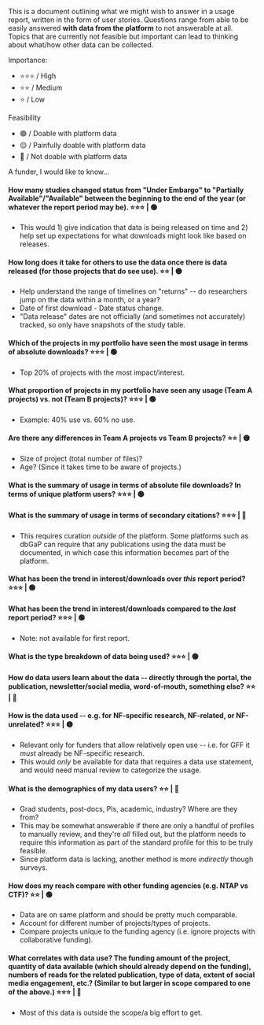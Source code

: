 This is a document outlining what we might wish to answer in a usage report, written in the form of user stories.
Questions range from able to be easily answered **with data from the platform** to not answerable at all.
Topics that are currently not feasible but important can lead to thinking about what/how other data can be collected.

Importance:
- ⭐⭐⭐ / High 
- ⭐⭐ / Medium
- ⭐ / Low

Feasibility
- 🟢 / Doable with platform data
- 🟡 / Painfully doable with platform data
- 🔴 / Not doable with platform data

A funder, I would like to know...

#### How many studies changed status from "Under Embargo" to "Partially Available"/"Available" between the beginning to the end of the year (or whatever the report period may be). ⭐⭐⭐ | 🟢 
- This would 1) give indication that data is being released on time and 2) help set up expectations for what downloads might look like based on releases.

#### How long does it take for others to use the data once there is data released (for those projects that do see use). ⭐⭐ | 🟡  
- Help understand the range of timelines on "returns" -- do researchers jump on the data within a month, or a year? 
- Date of first download - Date status change.
- "Data release" dates are not officially (and sometimes not accurately) tracked, so only have snapshots of the study table. 

#### Which of the projects in my portfolio have seen the most usage in terms of absolute downloads? ⭐⭐⭐ | 🟢 
- Top 20% of projects with the most impact/interest.

#### What proportion of projects in my portfolio have seen any usage (Team A projects) vs. not (Team B projects)? ⭐⭐⭐ | 🟢 
- Example: 40% use vs. 60% no use.

#### Are there any differences in Team A projects vs Team B projects? ⭐⭐ | 🟡 
- Size of project (total number of files)?
- Age? (Since it takes time to be aware of projects.)

#### What is the summary of usage in terms of absolute file downloads? In terms of unique platform users? ⭐⭐⭐ | 🟢

#### What is the summary of usage in terms of secondary citations? ⭐⭐⭐ | 🔴 
- This requires curation *outside* of the platform. Some platforms such as dbGaP can require that any publications using the data must be documented, in which case this information becomes part of the platform.

#### What has been the trend in interest/downloads over *this* report period? ⭐⭐⭐ | 🟢

#### What has been the trend in interest/downloads compared to the *last* report period? ⭐⭐⭐ | 🟢
- Note: not available for first report.

#### What is the type breakdown of data being used? ⭐⭐⭐ | 🟢

#### How do data users learn about the data -- directly through the portal, the publication, newsletter/social media, word-of-mouth, something else? ⭐⭐ | 🔴 

#### How is the data used -- e.g. for NF-specific research, NF-related, or NF-unrelated? ⭐⭐⭐ | 🟡
- Relevant only for funders that allow relatively open use -- i.e. for GFF it *must* already be NF-specific research.
- This would *only* be available for data that requires a data use statement, and would need manual review to categorize the usage.

#### What is the demographics of my data users? ⭐⭐ | 🔴
- Grad students, post-docs, PIs, academic, industry? Where are they from?
- This may be somewhat answerable if there are only a handful of profiles to manually review, and they're *all* filled out, but the platform needs to require this information as part of the standard profile for this to be truly feasible.
- Since platform data is lacking, another method is more _indirectly_ though surveys. 

#### How does my reach compare with other funding agencies (e.g. NTAP  vs CTF)? ⭐⭐ | 🟢
- Data are on same platform and should be pretty much comparable.
- Account for different number of projects/types of projects. 
- Compare projects unique to the funding agency (i.e. ignore projects with collaborative funding).

#### What correlates with data use? The funding amount of the project, quantity of data available (which should already depend on the funding), numbers of reads for the related publication, type of data, extent of social media engagement, etc.? (Similar to but larger in scope compared to one of the above.) ⭐⭐⭐ | 🔴
- Most of this data is outside the scope/a big effort to get.


